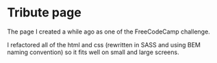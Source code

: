 # Tribute page

The page I created a while ago as one of the FreeCodeCamp challenge.

I refactored all of the html and css (rewritten in SASS and using BEM naming convention) so it fits well on small and large screens.
